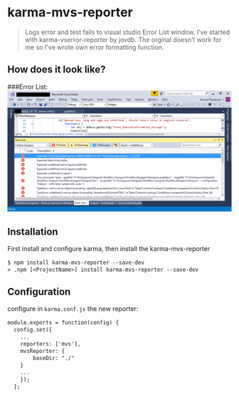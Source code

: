 # karma-mvs-reporter
> Logs error and test fails to visual studio Error List window.
> I've started with karma-vserror-reporter by jovdb. The orginal doesn't work for me so I've wrote own error formatting function. 


## How does it look like?

###Error List:
![screenshot](img/ErrorList.bmp)

## Installation
First install and configure karma, then install the karma-mvs-reporter

    $ npm install karma-mvs-reporter --save-dev
	> .npm [<ProjectName>] install karma-mvs-reporter --save-dev

## Configuration
configure in `karma.conf.js` the new reporter:

    module.exports = function(config) {
      config.set({
        ...
        reporters: ['mvs'],
		mvsReporter: {
			baseDir: "./" 
		}
        ...
        });
      };
